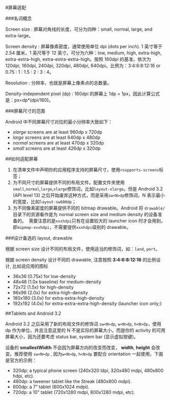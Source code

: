 #屏幕适配

###名词概念

Screen size : 屏幕对角线的长度，可分为四种：small, normal, large, and extra-large。

Screen density : 屏幕像素密度，通常使用单位 dpi (dots per inch). 1 英寸等于 2.54 厘米，1 英尺等于 12 英寸。可分为六种：low, medium, high, extra-high, extra-extra-high, extra-extra-extra-high。按照 160dpi 的基准，依次为 120dpi, 160dpi, 240dpi, 320dpi, 480dpi, 640dpi。比例为：3:4:6:8:12:16 or 0.75 : 1 : 1.5 : 2 : 3 : 4。

Resolution : 分辨率，也就是屏幕上像素点的总数量。

Density-independent pixel (dp) : 160dpi 的屏幕上 1dp = 1px，因此计算公式是：px=dp*(dpi/160)。

###屏幕尺寸的范围

Android 中不同屏幕尺寸对应的最小分辨率大致如下：

- *xlarge* screens are at least 960dp x 720dp
- *large* screens are at least 640dp x 480dp
- *normal* screens are at least 470dp x 320dp
- *small* screens are at least 426dp x 320dp

##如何适配屏幕

1. 在清单文件中声明你的应用程序支持的屏幕尺寸，使用`<supports-screens`标签；
2. 为不同尺寸的屏幕提供不同的布局文件。配置文件夹使用 `small`,`normal`,`large`,`xlarge`修饰词，比如`layout-xlarge`。但是 Android 3.2 (API level 13) 之后开始废弃这种方式，而是采用`sw<N>dp`修饰词，N 表示最小的宽度，比如`layout-sw600dp`；
3. 为不同像素密度的屏幕提供不同的 bitmap drawable。Android 将 `drawable/`目录下的资源看作是为 normal screen size and medium density 的设备准备的。
   ​
   需要注意的是`xxxhdpi`只有在设置较大的 launcher icon 时才会用到，即`mipmap-xxxhdpi`，不需要提供`xxxhdpi`级别的 drawable。

###设计备选的 layout, drawable

根据 screen size 设计不同的布局文件，使用适当的修饰词，如：`land`, `port`。

根据 screen density 设计不同的 drawable, 注意按照 **3:4:6:8:12:16** 的比例设计, 比如说应用的图标

- 36x36 (0.75x) for low-density
- 48x48 (1.0x baseline) for medium-density
- 72x72 (1.5x) for high-density
- 96x96 (2.0x) for extra-high-density
- 180x180 (3.0x) for extra-extra-high-density
- 192x192 (4.0x) for extra-extra-extra-high-density (launcher icon only;)

##Tablets and Android 3.2

Android 3.2 之后采用了新的布局文件的修饰词 `sw<N>dp`, `w<N>dp`, `h<N>dp`，使用 dp 作为单位，并且注意这里的 N 不是实际的屏幕大小，而是你的 activity 的可用屏幕大小，因为还要考虑 status bar, system bar (显示虚拟按键)。

设备的  **smallestWidth** 不会因为屏幕方向的改变而改变， **width**, **height** 会改变。推荐使用 `sw<N>dp` , 因为`w<N>dp`, `h<N>dp` 要配合 orientation 一起使用，下面是官方的示例：

- 320dp: a typical phone screen (240x320 ldpi, 320x480 mdpi, 480x800 hdpi, etc).
- 480dp: a tweener tablet like the Streak (480x800 mdpi).
- 600dp: a 7” tablet (600x1024 mdpi).
- 720dp: a 10” tablet (720x1280 mdpi, 800x1280 mdpi, etc).

